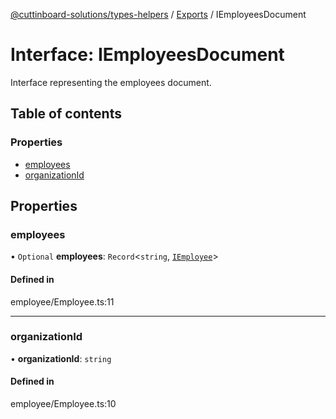 [@cuttinboard-solutions/types-helpers](../README.md) / [Exports](../modules.md) / IEmployeesDocument

# Interface: IEmployeesDocument

Interface representing the employees document.

## Table of contents

### Properties

- [employees](IEmployeesDocument.md#employees)
- [organizationId](IEmployeesDocument.md#organizationid)

## Properties

### employees

• `Optional` **employees**: `Record`<`string`, [`IEmployee`](IEmployee.md)\>

#### Defined in

employee/Employee.ts:11

___

### organizationId

• **organizationId**: `string`

#### Defined in

employee/Employee.ts:10
